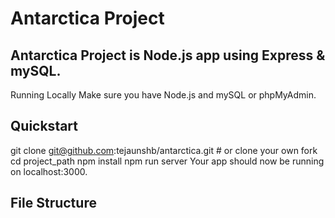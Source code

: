 # Antarctica Project

## Antarctica Project is Node.js app using Express & mySQL.

Running Locally
Make sure you have Node.js and mySQL or phpMyAdmin.

## Quickstart

git clone git@github.com:tejaunshb/antarctica.git # or clone your own fork
cd project_path
npm install
npm run server
Your app should now be running on localhost:3000.

## File Structure

